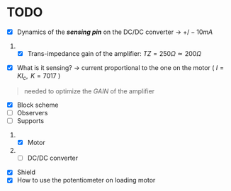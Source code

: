 # TODO

- [x] Dynamics of the __*sensing pin*__ on the DC/DC converter $\rightarrow$ $+/- 10 mA$ 
1. - [x] Trans-impedance gain of the amplifier: $TZ = 250 \Omega \simeq 200 \Omega$
- [x] What is it sensing? $\rightarrow$ current proportional to the one on the motor ( $I = KI_c,\text{ } K=7017$ )
> needed to optimize the *GAIN* of the amplifier

- [x] Block scheme
- [ ] Observers
- [ ] Supports
1. - [x] Motor
2. - [ ] DC/DC converter
- [x] Shield
- [x] How to use the potentiometer on loading motor